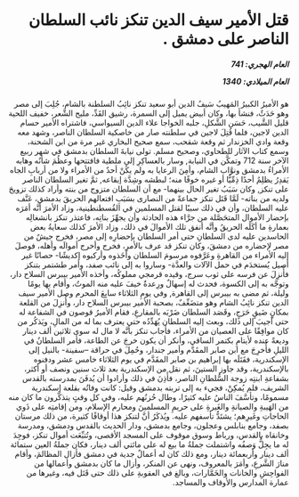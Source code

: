 <h1 dir="rtl">قتل الأمير سيف الدين تنكز نائب السلطان الناصر على دمشق  .</h1>

<h5 dir="rtl">العام الهجري:  741

العام الميلادي: 1340

</h5>

<p dir="rtl">هو الأميرُ الكبيرُ المَهيبُ سَيفُ الدين أبو سعيد تنكز نائِبُ السلطنة بالشام، جُلِبَ إلى مصر وهو حَدَثٌ، فنشأ بها، وكان أبيض يميل إلى السمرة، رشيق القَدِّ، مليح الشَّعر، خفيف اللحية قليل الشَّيب، حَسَن الشَّكلِ، جلبه الخواجا علاء الدين السيواسي، فاشتراه الأمير حسام الدين لاجين، فلما قُتِلَ لاجين في سلطنته صار من خاصكية السلطان الناصر، وشهد معه وقعة وادي الخزندار ثم وقعة شقحب، سمع صحيح البخاري غير مرة من ابن الشحنة، وسمع كتاب الآثار للطحاوي، وصحيح مسلم. تولى نيابةَ السلطان بدمشق في شهر ربيع الآخر سنة 712 وتمكَّن في النيابة, وسار بالعساكِرِ إلى ملطية فافتتحها وعظُمَ شأنُه وهابه الأمراءُ بدمشق ونوَّاب الشام، وأمِنَ الرعايا به ولم يكُنْ أحدٌ من الأمراء ولا من أربابِ الجاه يَقدِرُ يظلِمُ أحدًا ذِمِّيًّا أو غيره خوفًا منه؛ لبطشه وشِدَّة إيقاعه, ثمَّ تغير السلطان الناصر على تنكز, وكان سَبَبُ تغير الحال بينهما- مع أن السلطان متزوج من بنته وأراد كذلك تزويجَ ولديه من بناته- لَمَّا قَتَل تنكز جماعةً من النصارى بسَبَبِ افتعالهم الحريقَ بدمشق، عَنَّف عليه السلطان، وأن في ذلك سببًا لقتل المسلمين في القُسطنطينية، وزاد الأمرَ أنَّه أمَرَه بإحضار الأموال المتحَصَّلة من جرَّاء هذه الحادثة وأن يجهِّزَ بناتِه، فاعتذر تنكز بانشغالِه بعمارةِ ما أكَلَه الحريقُ وأنَّه أنفق تلك الأموالَ في ذلك، وزاد الأمرَ كذلك سعايةُ بعض الحاسدين عليه لدى السلطانِ حتى أمر السلطان بإحضارِه إلى مصر، فخرج جيشٌ من مصر لإحضاره من دمشقَ، وكان تنكز قد عرف بالأمرِ، فخرج وأخرج أموالَه وأهله، فوصلَ إليه الأمراء من القاهرةِ وعَرَّفوه مرسومَ السلطان وأخَذوه وأركبوه إكديشًا- حصانًا غير أصيل يُستخدَم في حمل الآلات والعدَّة- وساروا به إلى نائب صفد، وأمر طشتمر بتنكز فأُنزِلَ عن فرسه على ثوب سرج، وقيده قرمجي مملوكُه، وأخذه الأمير بيبرس السلاح دار، وتوجَّه به إلى الكسوة، فحدث له إسهالٌ ورِعدةٌ خيفَ عليه منه الموتُ، وأقام بها يومًا وليلة، ثم مضى به بيبرس إلى القاهرة, وفي يومِ الثلاثاء سابِعَ المحرم وصل الأمير سيف الدين تنكز نائِبُ الشام وهو متضَعِّفٌ، بصحبة الأمير بيبرس السلاح دار، وأُنزِلَ من القلعة بمكانٍ ضَيقٍ حَرَجٍ، وقَصَد السلطان ضَرْبَه بالمقارعِ، فقام الأميرُ قوصون في الشفاعة له حتى أجيبَ إلى ذلك، وبعث إليه السلطان يُهَدِّدُه حتى يعترف بما له من المالِ، ويَذكُر من كان موافِقًا على العصيان من الأمراء، فأجاب تنكز بأنَّه لا مال له سوى ثلاثين ألف دينار وديعةً عنده لأيتامِ بكتمر الساقي، وأنكر أن يكون خرجَ عن الطاعة، فأمر السلطانُ في الليلِ فأُخرِجَ مع ابن صابر المقَدَّم وأمير جندار، وحُمِلَ في حراقة –سفينة- بالنيل إلى الإسكندرية، فقَتَلَه بها إبراهيم بن صابر المقَدَّم في يوم الثلاثاء خامس عشر ودفنوه بالإسكندرية، وقد جاوز الستينَ، ثم نقل من الإسكندرية بعد ثلاث سنين ونصف أو أكثر، بشفاعةِ ابنتِه زوجة السُّلطانِ الناصر، فأَذِنَ في ذلك وأرادوا أن يُدفَنَ بمدرسته بالقدس الشريف، فلم يُمكِنْ، فجيء به إلى تربته بدمشق وقيل: كانت وفاتُه بقلعة إسكندرية مسمومًا، وتأسَّفَ الناسُ عليه كثيرًا، وطال حُزنُهم عليه، وفي كل وقتٍ يتذكَّرون ما كان منه من الهَيبةِ والصيانةِ والغَيرةِ على حريمِ المسلمينَ ومحارم الإسلام، ومن إقامتِه على ذَوي الحاجاتِ وغَيرِهم؛ يشتَدُّ تأسفهم عليه. ويُذكَرُ أنَّ لتنكز هذا أوقافًا كثيرة، من ذلك مرستان بصفد، وجامع بنابلس وعجلون، وجامع بدمشق، ودار الحديث بالقدس ودمشق، ومدرسة وخانقاه بالقدس، ورباط وسوق موقوف على المسجد الأقصى، وتُتبِّعَت أموال تنكز، فوجِدَ له ما يجِلُّ وَصفُه واشتملت جملةُ ما بيع له على مائتي ألف دينار، فكان جملةُ العين ستمائة ألف دينار وأربعمائة دينار، ومع ذلك كان له أعمالٌ جدية في دمشق فأزال المظالمَ، وأقام منارَ الشَّرعِ، وأمَرَ بالمعروف، ونهى عن المنكر، وأزال ما كان بدمشق وأعمالها من الفواحِشِ والخانات والخَمَّارات، وبالغ في العقوبةِ على ذلك حتى قَتَل فيه، وغيرها من عمارة المدارس والأوقاف والمساجد.</p></br>
